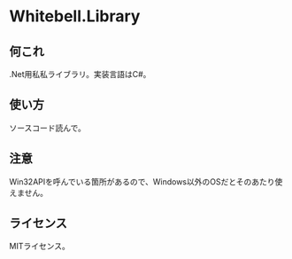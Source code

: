 # Whitebell.Library

## 何これ

.Net用私私ライブラリ。実装言語はC#。

## 使い方

ソースコード読んで。

## 注意

Win32APIを呼んでいる箇所があるので、Windows以外のOSだとそのあたり使えません。

## ライセンス

MITライセンス。
